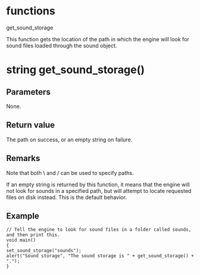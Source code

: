 # functions

get_sound_storage

  


This function gets the location of the path in which the engine will look for sound files loaded through the sound object.  


# string get_sound_storage()

## Parameters

None.

## Return value

The path on success, or an empty string on failure.

## Remarks

Note that both \ and / can be used to specify paths.

If an empty string is returned by this function, it means that the engine will not look for sounds in a specified path, but will attempt to locate requested files on disk instead. This is the default behavior.

## Example
    
    
    // Tell the engine to look for sound files in a folder called sounds, and then print this.
    void main()
    {
    set_sound_storage("sounds");
    alert("Sound storage", "The sound storage is " + get_sound_storage() + ".");
    }
    
